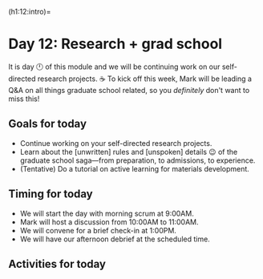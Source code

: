 (h1:12:intro)=
# Day 12: Research + grad school

It is day 🕛 of this module and we will be continuing work on our self-directed research projects. ☕
To kick off this week, Mark will be leading a Q&A on all things graduate school related, so you _definitely_ don't want to miss this!



## Goals for today

- Continue working on your self-directed research projects.
- Learn about the [unwritten] rules and [unspoken] details 😉 of the graduate school saga—from preparation, to admissions, to experience.
- (Tentative) Do a tutorial on active learning for materials development.



## Timing for today

- We will start the day with morning scrum at 9:00AM.
- Mark will host a discussion from 10:00AM to 11:00AM.
- We will convene for a brief check-in at 1:00PM.
- We will have our afternoon debrief at the scheduled time.



## Activities for today

```{tableofcontents}
```


